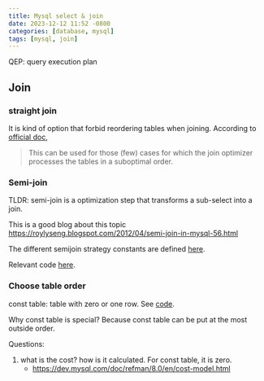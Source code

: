 ```yaml
---
title: Mysql select & join
date: 2023-12-12 11:52 -0800
categories: [database, mysql]
tags: [mysql, join]
---
```


QEP: query execution plan

## Join

### straight join

It is kind of option that forbid reordering tables when joining. According to
[official doc](https://dev.mysql.com/doc/refman/8.0/en/join.html),

> This can be used for those (few) cases for which the join optimizer processes
> the tables in a suboptimal order.

### Semi-join

TLDR: semi-join is a optimization step that transforms a sub-select into a
join.

This is a good blog about this topic
https://roylyseng.blogspot.com/2012/04/semi-join-in-mysql-56.html

The different semijoin strategy constants are defined
[here](https://github.com/mysql/mysql-server/blob/eb86b4016060d426858cc09873d12492f1be396e/sql/sql_const.h#L212).

Relevant code
[here](https://github.com/mysql/mysql-server/blob/9912892feecfa8f0450bb97b74ebaf37d16e375c/sql/sql_planner.cc#L4183-L4184).

### Choose table order

const table: table with zero or one row. See
[code](https://github.com/mysql/mysql-server/blob/2a57e948ca9b238262161ae854119f60c8fd347e/sql/sql_optimizer.cc#L5629).

Why const table is special? Because const table can be put at the most outside
order.

Questions:

1. what is the cost? how is it calculated. For const table, it is zero.
   - https://dev.mysql.com/doc/refman/8.0/en/cost-model.html
